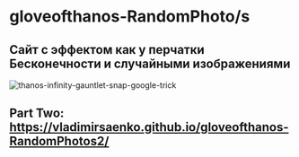 # gloveofthanos-RandomPhoto/s

## Сайт с эффектом как у перчатки Бесконечности и случайными изображениями

![thanos-infinity-gauntlet-snap-google-trick](https://user-images.githubusercontent.com/56477695/138564232-75dcd872-f6cd-43c8-8e76-afd46bf3f06f.jpg)

## Part Two: https://vladimirsaenko.github.io/gloveofthanos-RandomPhotos2/
